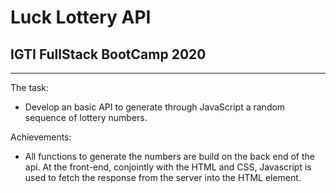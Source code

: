 # Luck Lottery API

## IGTI FullStack BootCamp 2020

---

The task: 
- Develop an basic API to generate through JavaScript a random sequence of lottery numbers.

Achievements: 
- All functions to generate the numbers are build on the back end of the api. At the front-end, conjointly with the HTML and CSS, Javascript is used to fetch the response from the server into the HTML element.

